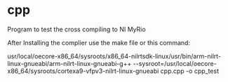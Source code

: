 # cpp
Program to test the cross compiling to NI MyRio

After Installing the complier use the make file or this command:

usr/local/oecore-x86_64/sysroots/x86_64-nilrtsdk-linux/usr/bin/arm-nilrt-linux-gnueabi/arm-nilrt-linux-gnueabi-g++ --sysroot=/usr/local/oecore-x86_64/sysroots/cortexa9-vfpv3-nilrt-linux-gnueabi cpp.cpp -o cpp_test
